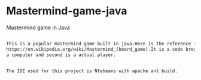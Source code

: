 # Mastermind-game-java

Mastermind game in Java 

```markdown

This is a popular mastermind game built in java.Here is the reference for the game;
https://en.wikipedia.org/wiki/Mastermind_(board_game).It is a code breaking game between two players, one is 
a computer and second is a actual player.


The IDE used for this project is Ntebeans with apache ant build.

```



